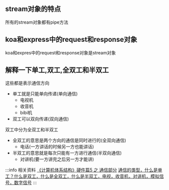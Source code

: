 
## stream对象的特点

所有的stream对象都有pipe方法

## koa和express中的request和response对象

koa和expres中的request和response对象是stream对象

## 解释一下单工,双工,全双工和半双工

这些都是表示通信方向

- 单工就是只能单向传递(单向通信)
  - 电视机
  - 收音机
  - bibi机
- 双工可以双向传递(双向通信)

双工中分为全双工和半双工
- 全双工的意思是两个方向的通信是同时进行的(全双向通信)
  - 电话(一方讲话的时候另一方也能讲话)
- 半双工的意思就是每次只能有一方进行通信(半双向通信)
  - 对讲机(要一方讲完之后另一方才能讲)



:::info 相关资料
[《计算机体系结构》硬件篇5 之 通信部分](https://ke.qq.com/course/357139)
[通信的类型，什么是单工？什么是双工，什么是全双工，什么是半双工，电视，收音机，对讲机，模拟信号，数字信号](https://www.youtube.com/watch?v=oeK7rI_T2LY)
:::